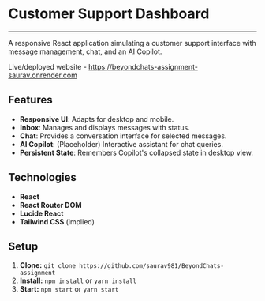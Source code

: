 # Customer Support Dashboard

---

A responsive React application simulating a customer support interface with message management, chat, and an AI Copilot.

Live/deployed website - https://beyondchats-assignment-saurav.onrender.com

## Features

- **Responsive UI**: Adapts for desktop and mobile.
- **Inbox**: Manages and displays messages with status.
- **Chat**: Provides a conversation interface for selected messages.
- **AI Copilot**: (Placeholder) Interactive assistant for chat queries.
- **Persistent State**: Remembers Copilot's collapsed state in desktop view.

## Technologies

- **React**
- **React Router DOM**
- **Lucide React**
- **Tailwind CSS** (implied)

## Setup

1. **Clone:** `git clone https://github.com/saurav981/BeyondChats-assignment`
2. **Install:** `npm install` or `yarn install`
3. **Start:** `npm start` or `yarn start`
